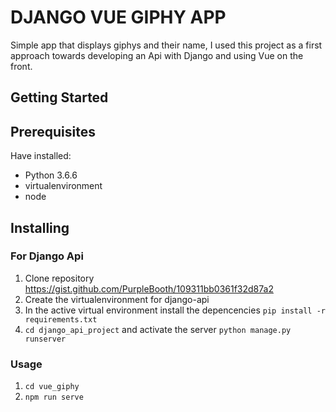 # DJANGO VUE GIPHY APP

Simple app that displays giphys and their name, I used this project as a first approach towards developing an Api with Django and using Vue on the front.

## Getting Started

## Prerequisites
Have installed:
- Python 3.6.6
- virtualenvironment
- node

## Installing
### For Django Api
1. Clone repository https://gist.github.com/PurpleBooth/109311bb0361f32d87a2
2. Create the virtualenvironment for django-api
3. In the active virtual environment install the depencencies `pip install -r requirements.txt`
4. `cd django_api_project`  and activate the server `python manage.py runserver`

### Usage
1. `cd vue_giphy`
2. `npm run serve`








